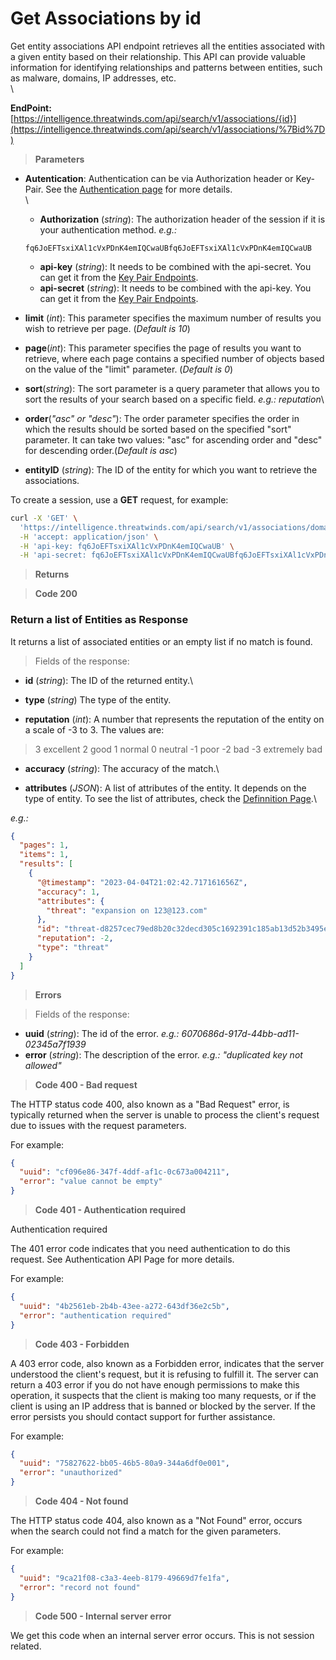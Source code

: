 # Get Associations by id

Get entity associations API endpoint retrieves all the entities associated with a given entity based on their relationship. This API can provide valuable information for identifying relationships and patterns between entities, such as malware, domains, IP addresses, etc.\
\


**EndPoint:** [https://intelligence.threatwinds.com/api/search/v1/associations/{id}](https://intelligence.threatwinds.com/api/search/v1/associations/%7Bid%7D)

> **Parameters**

*   **Autentication**: Authentication can be via Authorization header or Key-Pair. See the [Authentication page](association.md) for more details.\
    \


    * **Authorization** (_string_): The authorization header of the session if it is your authentication method. _e.g.:_

    ```
    fq6JoEFTsxiXAl1cVxPDnK4emIQCwaUBfq6JoEFTsxiXAl1cVxPDnK4emIQCwaUB
    ```

    * **api-key** (_string_): It needs to be combined with the api-secret. You can get it from the [Key Pair Endpoints](association.md).
    * **api-secret** (_string_): It needs to be combined with the api-key. You can get it from the [Key Pair Endpoints](association.md).
* **limit** (_int_): This parameter specifies the maximum number of results you wish to retrieve per page. (_Default is 10_)
* **page**(_int_): This parameter specifies the page of results you want to retrieve, where each page contains a specified number of objects based on the value of the "limit" parameter. (_Default is 0_)
* **sort**(_string_): The sort parameter is a query parameter that allows you to sort the results of your search based on a specific field. _e.g.: reputation_\

* **order**(_"asc" or "desc"_): The order parameter specifies the order in which the results should be sorted based on the specified "sort" parameter. It can take two values: "asc" for ascending order and "desc" for descending order.(_Default is asc_)
* **entityID** (_string_): The ID of the entity for which you want to retrieve the associations.

To create a session, use a **GET** request, for example:

```bash
curl -X 'GET' \
  'https://intelligence.threatwinds.com/api/search/v1/associations/domain-59f5e994104053f590acdd1d2d72071669c839a60fc68291110facfa2fd16396' \
  -H 'accept: application/json' \
  -H 'api-key: fq6JoEFTsxiXAl1cVxPDnK4emIQCwaUB' \
  -H 'api-secret: fq6JoEFTsxiXAl1cVxPDnK4emIQCwaUBfq6JoEFTsxiXAl1cVxPDnK4emIQCwaUB' 
```

> **Returns**

> **Code 200**

### Return a list of Entities as Response

It returns a list of associated entities or an empty list if no match is found.

> Fields of the response:

* **id** (_string_): The ID of the returned entity.\

* **type** (_string_) The type of the entity.
* **reputation** (_int_): A number that represents the reputation of the entity on a scale of -3 to 3. The values are:

> 3 excellent  2 good 1 normal  0 neutral -1 poor  -2 bad  -3 extremely bad

* **accuracy** (_string_): The accuracy of the match.\

* **attributes** (_JSON_): A list of attributes of the entity. It depends on the type of entity. To see the list of attributes, check the [Definnition Page](../Search/AUTENTICATIONAPI.md).\


_e.g.:_

```json
{
  "pages": 1,
  "items": 1,
  "results": [
    {
      "@timestamp": "2023-04-04T21:02:42.717161656Z",
      "accuracy": 1,
      "attributes": {
        "threat": "expansion on 123@123.com"
      },
      "id": "threat-d8257cec79ed8b20c32decd305c1692391c185ab13d52b3495ea486df5385b27",
      "reputation": -2,
      "type": "threat"
    }
  ]
}
```

> **Errors**

> Fields of the response:

* **uuid** (_string_): The id of the error. _e.g.: 6070686d-917d-44bb-ad11-02345a7f1939_
* **error** (_string_): The description of the error. _e.g.: "duplicated key not allowed"_

> **Code 400 - Bad request**

The HTTP status code 400, also known as a "Bad Request" error, is typically returned when the server is unable to process the client's request due to issues with the request parameters.

For example:

```json
{
  "uuid": "cf096e86-347f-4ddf-af1c-0c673a004211",
  "error": "value cannot be empty"
}
```

> **Code 401 - Authentication required**

Authentication required

The 401 error code indicates that you need authentication to do this request. See Authentication API Page for more details.

For example:

```json
{
  "uuid": "4b2561eb-2b4b-43ee-a272-643df36e2c5b",
  "error": "authentication required"
}
```

> **Code 403 - Forbidden**

A 403 error code, also known as a Forbidden error, indicates that the server understood the client's request, but it is refusing to fulfill it. The server can return a 403 error if you do not have enough permissions to make this operation, it suspects that the client is making too many requests, or if the client is using an IP address that is banned or blocked by the server. If the error persists you should contact support for further assistance.

For example:

```json
{
  "uuid": "75827622-bb05-46b5-80a9-344a6df0e001",
  "error": "unauthorized"
}
```

> **Code 404 - Not found**

The HTTP status code 404, also known as a "Not Found" error, occurs when the search could not find a match for the given parameters.

For example:

```json
{
  "uuid": "9ca21f08-c3a3-4eeb-8179-49669d7fe1fa",
  "error": "record not found"
}
```

> **Code 500 - Internal server error**

We get this code when an internal server error occurs. This is not session related.
